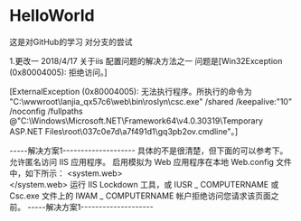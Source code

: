 ﻿# HelloWorld
这是对GitHub的学习
对分支的尝试

1.更改一
2018/4/17
关于iis 配置问题的解决方法之一
问题是[Win32Exception (0x80004005): 拒绝访问。]

[ExternalException (0x80004005): 无法执行程序。所执行的命令为 "C:\wwwroot\lanjia_qx57c6\web\bin\roslyn\csc.exe" /shared /keepalive:"10" /noconfig  /fullpaths @"C:\Windows\Microsoft.NET\Framework64\v4.0.30319\Temporary ASP.NET Files\root\037c0e7d\a7f491d1\gq3pb2ov.cmdline"。]


-----解决方案1--------------------
具体的不是很清楚，但下面的可以参考下。
允许匿名访问 IIS 应用程序。
启用模拟为 Web 应用程序在本地 Web.config 文件中，如下所示： 
<configuration>
<system.web>	
<identity impersonate="true" />
</system.web>
</configuration>
运行 IIS Lockdown 工具，或 IUSR _ COMPUTERNAME 或 Csc.exe 文件上的 IWAM _ COMPUTERNAME 帐户拒绝访问您请求该页面之前。
-----解决方案1--------------------

